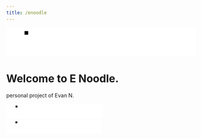 ```yaml
---
title: /enoodle
---
```


![E Noodle text logo animation](docs/assets/Script-intro_anim_v3.4.gif)

# Welcome to E Noodle.

personal project of Evan N.

<img src="https://raw.githubusercontent.com/E-N00DLE/skills-github-pages/refs/heads/main/docs/assets/Script-intro_anim_v3.4.gif" width="256; height:64">

<img src="https://raw.githubusercontent.com/E-N00DLE/skills-github-pages/refs/heads/main/docs/assets/Script-intro_anim_v3.4.gif" width="50%; height:auto">
